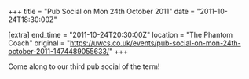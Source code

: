 +++
title = "Pub Social on Mon 24th October 2011"
date = "2011-10-24T18:30:00Z"

[extra]
end_time = "2011-10-24T20:30:00Z"
location = "The Phantom Coach"
original = "https://uwcs.co.uk/events/pub-social-on-mon-24th-october-2011-1474489055633/"
+++

Come along to our third pub social of the term\!

